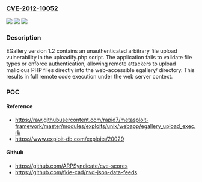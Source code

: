 ### [CVE-2012-10052](https://cve.mitre.org/cgi-bin/cvename.cgi?name=CVE-2012-10052)
![](https://img.shields.io/static/v1?label=Product&message=EGallery&color=blue)
![](https://img.shields.io/static/v1?label=Version&message=1.2%20&color=brightgreen)
![](https://img.shields.io/static/v1?label=Vulnerability&message=CWE-434%20Unrestricted%20Upload%20of%20File%20with%20Dangerous%20Type&color=brightgreen)

### Description

EGallery version 1.2 contains an unauthenticated arbitrary file upload vulnerability in the uploadify.php script. The application fails to validate file types or enforce authentication, allowing remote attackers to upload malicious PHP files directly into the web-accessible egallery/ directory. This results in full remote code execution under the web server context.

### POC

#### Reference
- https://raw.githubusercontent.com/rapid7/metasploit-framework/master/modules/exploits/unix/webapp/egallery_upload_exec.rb
- https://www.exploit-db.com/exploits/20029

#### Github
- https://github.com/ARPSyndicate/cve-scores
- https://github.com/fkie-cad/nvd-json-data-feeds

